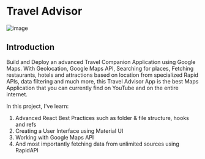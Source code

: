 # Travel Advisor

![image](https://user-images.githubusercontent.com/63361998/177350617-0adadce1-2462-4407-99d5-1a508f40f3d6.png)

## Introduction

Build and Deploy an advanced Travel Companion Application using Google Maps. With Geolocation, Google Maps API, Searching for places, Fetching restaurants, hotels and attractions based on location from specialized Rapid APIs, data filtering and much more, this Travel Advisor App is the best Maps Application that you can currently find on YouTube and on the entire internet.

In this project, I've learn:

1. Advanced React Best Practices such as folder & file structure, hooks and refs
2. Creating a User Interface using Material UI
3. Working with Google Maps API
4. And most importantly fetching data from unlimited sources using RapidAPI



